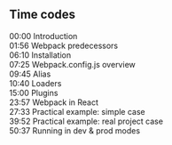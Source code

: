 ## Time codes

00:00 Introduction     
01:56 Webpack predecessors  
06:10 Installation  
07:25 Webpack.config.js overview       
09:45 Alias  
10:40 Loaders  
15:00 Plugins  
23:57 Webpack in React  
27:33 Practical example: simple case       
39:52 Practical example: real project case      
50:37 Running in dev & prod modes